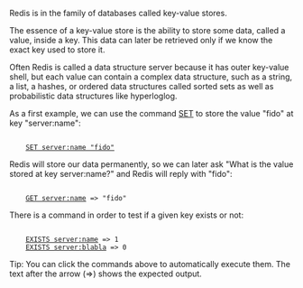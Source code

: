 Redis is in the family of databases called key-value stores.

The essence of a key-value store is the ability to store some data,
called a value, inside a key. This data can later be retrieved only if we know
the exact key used to store it.

Often Redis is called a data structure server because it has outer key-value shell, but each
value can contain a complex data structure, such as a string, a list, a hashes, or ordered data
structures called sorted sets as well as probabilistic data structures like hyperloglog.

As a first example, we can use the command [SET](#help) to store the value "fido" at key "server:name":

<pre><code>
    <a href="#run">SET server:name "fido"</a>
</code></pre>

Redis will store our data permanently, so we can later ask "What is the value
stored at key server:name?" and Redis will reply with "fido":

<pre><code>
    <a href="#run">GET server:name</a> => "fido"
</code></pre>

There is a command in order to test if a given key exists or not:

<pre><code>
    <a href="#run">EXISTS server:name</a> => 1
    <a href="#run">EXISTS server:blabla</a> => 0
</code></pre>

<span class="tip">
Tip: You can click the commands above to automatically execute them.
The text after the arrow (=>) shows the expected output.
</span>
